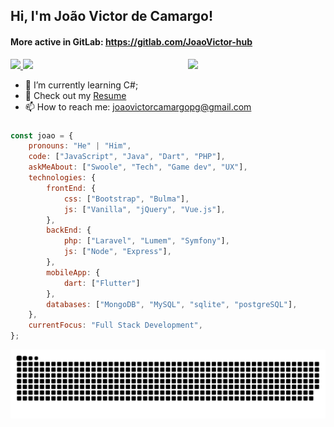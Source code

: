 ## Hi, I'm João Victor de Camargo!

#### More active in GitLab: https://gitlab.com/JoaoVictor-hub

<img align='right' src="https://media.giphy.com/media/cID9NShVKKjHs5ygCP/giphy.gif" width="220">
<a href = "mailto:joaovictorcamargopg@gmail.com">
  <img src="https://img.shields.io/badge/-Gmail-%23333?style=for-the-badge&logo=gmail&logoColor=white" target="_blank">
</a>
 <a href="https://www.linkedin.com/in/joao-victor-camargo/" target="_blank">
  <img src="https://img.shields.io/badge/-LinkedIn-%230077B5?style=for-the-badge&logo=linkedin&logoColor=white" target="_blank">
</a> 

- 🌱 I’m currently learning C#;
- 📙 Check out my [Resume](https://www.linkedin.com/in/joao-victor-camargo/)
- 📫 How to reach me: joaovictorcamargopg@gmail.com

###

```javascript
const joao = {
    pronouns: "He" | "Him",
    code: ["JavaScript", "Java", "Dart", "PHP"],
    askMeAbout: ["Swoole", "Tech", "Game dev", "UX"],
    technologies: {
        frontEnd: {
            css: ["Bootstrap", "Bulma"],
            js: ["Vanilla", "jQuery", "Vue.js"],
        },
        backEnd: {
            php: ["Laravel", "Lumem", "Symfony"],
            js: ["Node", "Express"],
        },
        mobileApp: {
            dart: ["Flutter"]
        },
        databases: ["MongoDB", "MySQL", "sqlite", "postgreSQL"],
    },
    currentFocus: "Full Stack Development",
};
```
![Snake animation](https://github.com/JoaoVictor-hub/JoaoVictor-hub/blob/output/github-contribution-grid-snake.svg)
 
